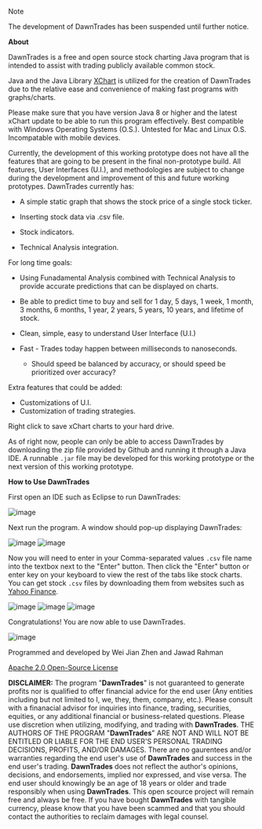 > [!NOTE]
The development of DawnTrades has been suspended until further notice.

**About**

DawnTrades is a free and open source stock charting Java program that is intended to assist with trading publicly available common stock.

Java and the Java Library [XChart](https://github.com/knowm/XChart.git) is utilized for the creation of DawnTrades due to the relative ease and convenience of making fast programs with graphs/charts.

Please make sure that you have version Java 8 or higher and the latest xChart update to be able to run this program effectively.
Best compatible with Windows Operating Systems (O.S.). Untested for Mac and Linux O.S. Incompatable with mobile devices.

Currently, the development of this working prototype does not have all the features that are going to be present in the final non-prototype build. All features, User Interfaces (U.I.), and methodologies are subject to change during the development and improvement of this and future working prototypes. DawnTrades currently has:

* A simple static graph that shows the stock price of a single stock ticker.
  
* Inserting stock data via .csv file.

* Stock indicators.

* Technical Analysis integration.

For long time goals:

* Using Funadamental Analysis combined with Technical Analysis to provide accurate predictions that can be displayed on charts.

* Be able to predict time to buy and sell for 1 day, 5 days, 1 week, 1 month, 3 months, 6 months, 1 year, 2 years, 5 years, 10 years, and lifetime of stock.

* Clean, simple, easy to understand User Interface (U.I.)

* Fast - Trades today happen between milliseconds to nanoseconds.
  - Should speed be balanced by accuracy, or should speed be prioritized over accuracy?

Extra features that could be added:

* Customizations of U.I.
* Customization of trading strategies.

Right click to save xChart charts to your hard drive.

As of right now, people can only be able to access DawnTrades by downloading the zip file provided by Github and running it through a Java IDE. A runnable `.jar` file may be developed for this working prototype or the next version of this working prototype.

**How to Use DawnTrades**

First open an IDE such as Eclipse to run DawnTrades:

![image](https://github.com/WeiJian123-tech/DawnTrades/assets/55195954/44109195-7ec6-4e11-b5c7-d94173c3ad67)

Next run the program. A window should pop-up displaying DawnTrades:

![image](https://github.com/WeiJian123-tech/DawnTrades/assets/55195954/2f201041-8d5d-4fa6-a02f-54daf233f709)
![image](https://github.com/WeiJian123-tech/DawnTrades/assets/55195954/c21f9449-5df0-4b27-9ecc-eda275c6bd47)

Now you will need to enter in your Comma-separated values `.csv` file name into the textbox next to the "Enter" button. Then click the "Enter" button or enter key on your keyboard to view the rest of the tabs like stock charts. You can get stock `.csv` files by downloading them from websites such as [Yahoo Finance](https://finance.yahoo.com/quote/MSFT/history?p=MSFT).

![image](https://github.com/WeiJian123-tech/DawnTrades/assets/55195954/b3eab844-1215-4ffc-ae9b-2b0c6a4138b1)
![image](https://github.com/WeiJian123-tech/DawnTrades/assets/55195954/869383f2-f1c0-4bc6-aca2-96417be7393d)
![image](https://github.com/WeiJian123-tech/DawnTrades/assets/55195954/e4fbb778-7c84-4ce8-b0f3-bbf5a132fba5)

Congratulations! You are now able to use DawnTrades. 

![image](https://github.com/WeiJian123-tech/DawnTrades/assets/55195954/1d2b586b-3ebd-4360-8ec8-872a3bc75af5)

Programmed and developed by Wei Jian Zhen and Jawad Rahman

[Apache 2.0 Open-Source License](https://www.apache.org/licenses/LICENSE-2.0)

**DISCLAIMER:**
The program "**DawnTrades**" is not guaranteed to generate profits nor is qualified to offer financial advice for the end user (Any entities including but not limited to I, we, they, them, company, etc.). Please consult with a finanacial advisor for inquiries into finance, trading, securities, equities, or any additional financial or business-related questions. Please use discretion when utilizing, modifying, and trading with **DawnTrades**. THE AUTHORS OF THE PROGRAM "**DawnTrades**" ARE NOT AND WILL NOT BE ENTITLED OR LIABLE FOR THE END USER'S PERSONAL TRADING DECISIONS, PROFITS, AND/OR DAMAGES. There are no gaurentees and/or warranties regarding the end user's use of **DawnTrades** and success in the end user's trading. **DawnTrades** does not reflect the author's opinions, decisions, and endorsements, implied nor expressed, and vise versa. The end user should knowingly be an age of 18 years or older and trade responsibly when using **DawnTrades**. This open scource project will remain free and always be free. If you have bought **DawnTrades** with tangible currency, please know that you have been scammed and that you should contact the authorities to reclaim damages with legal counsel.
